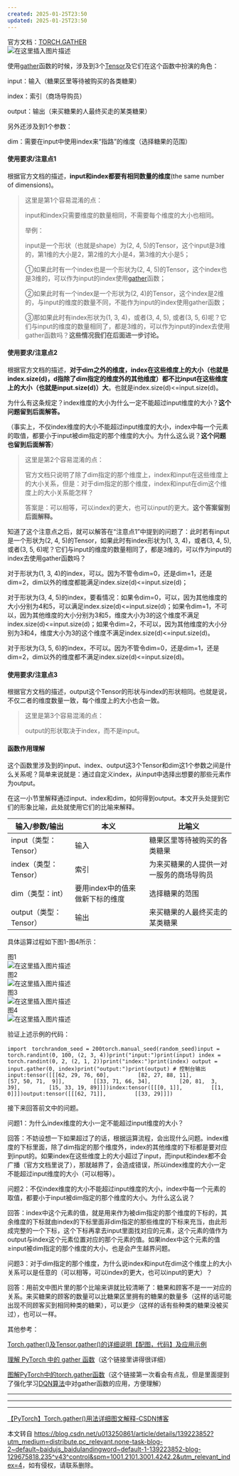 ```yaml
---
created: 2025-01-25T23:50
updated: 2025-01-25T23:50
---
```

 

官方文档：[TORCH.GATHER](https://pytorch.org/docs/stable/generated/torch.gather.html "TORCH.GATHER")  
![在这里插入图片描述](https://i-blog.csdnimg.cn/blog_migrate/01338ed5c6a78d87ed8c585b5f4fa5a1.png#pic_center)

使用[gather](https://so.csdn.net/so/search?q=gather&spm=1001.2101.3001.7020 "gather")函数的时候，涉及到3个[Tensor](https://so.csdn.net/so/search?q=Tensor&spm=1001.2101.3001.7020)及它们在这个函数中扮演的角色：

input：输入（糖果区里等待被购买的各类糖果）

index：索引（商场导购员）

output：输出（来买糖果的人最终买走的某类糖果）

另外还涉及到1个参数：

dim：需要在input中使用index来“指路”的维度（选择糖果的范围）

#### 使用要求/注意点1

根据官方文档的描述，**input和index都要有相同数量的维度**(the same number of dimensions)。

> 这里是第1个容易混淆的点：
> 
> input和index只需要维度的数量相同，不需要每个维度的大小也相同。
> 
> 举例：
> 
> input是一个形状（也就是shape）为(2, 4, 5)的Tensor，这个input是3维的，第1维的大小是2，第2维的大小是4，第3维的大小是5；
> 
> ①如果此时有一个index也是一个形状为(2, 4, 5)的Tensor，这个index也是3维的，可以作为input的index使用[gather](https://so.csdn.net/so/search?q=gather&spm=1001.2101.3001.7020)函数；
> 
> ②如果此时有一个index是一个形状为(2, 4)的Tensor，这个index是2维的，与input的维度的数量不同，不能作为input的index使用gather函数；
> 
> ③那如果此时有index形状为(1, 3, 4)，或者(3, 4, 5), 或者(3, 5, 6)呢？它们与input的维度的数量相同了，都是3维的，可以作为input的index去使用gather函数吗？**这些情况我们在后面进一步讨论。**

#### 使用要求/注意点2

根据官方文档的描述，**对于dim之外的维度，index在这些维度上的大小（也就是index.size(d)，d指除了dim指定的维度外的其他维度）都不比input在这些维度上的大小（也就是input.size(d)）大**。也就是index.size(d)<=input.size(d)。

为什么有这条规定？index维度的大小为什么一定不能超过input维度的大小？**这个问题留到后面解答。**

（事实上，不仅index维度的大小不能超过input维度的大小，index中每一个元素的取值，都要小于input被dim指定的那个维度的大小。为什么这么说？**这个问题也留到后面解答**）

> 这里是第2个容易混淆的点：
> 
> 官方文档只说明了除了dim指定的那个维度上，index和input在这些维度上的大小关系，但是：对于dim指定的那个维度，index和input在dim这个维度上的大小关系能怎样？
> 
> 答案是：可以相等，可以index的更大，也可以input的更大。**这个答案留到后面解释。**

知道了这个注意点之后，就可以解答在“注意点1”中提到的问题了：此时若有input是一个形状为(2, 4, 5)的Tensor，如果此时有index形状为(1, 3, 4)，或者(3, 4, 5), 或者(3, 5, 6)呢？它们与input的维度的数量相同了，都是3维的，可以作为input的index去使用gather函数吗？

对于形状为(1, 3, 4)的index，可以。因为不管令dim=0，还是dim=1，还是dim=2，dim以外的维度都能满足index.size(d)<=input.size(d)；

对于形状为(3, 4, 5)的index，要看情况：如果令dim=0，可以，因为其他维度的大小分别为4和5，可以满足index.size(d)<=input.size(d)；如果令dim=1，不可以，因为其他维度的大小分别为3和5，维度大小为3的这个维度不满足index.size(d)<=input.size(d)；如果令dim=2，不可以，因为其他维度的大小分别为3和4，维度大小为3的这个维度不满足index.size(d)<=input.size(d)。

对于形状为(3, 5, 6)的index，不可以。因为不管令dim=0，还是dim=1，还是dim=2，dim以外的维度都不满足index.size(d)<=input.size(d)。

#### 使用要求/注意点3

根据官方文档的描述，output这个Tensor的形状与index的形状相同。也就是说，不仅二者的维度数量一致，每个维度上的大小也会一致。

> 这里是第3个容易混淆的点：
> 
> output的形状取决于index，而不是input。

#### 函数作用理解

这个函数里涉及到的input、index、output这3个Tensor和dim这1个参数之间是什么关系呢？简单来说就是：通过自定义index，从input中选择出想要的那些元素作为output。

在这一小节里解释通过input、index和dim，如何得到output。本文开头处提到它们的形象比喻，此处就使用它们的比喻来解释。

| 输入/参数/输出 | 本义 | 比喻义 |
| --- | --- | --- |
| input（类型：Tensor） | 输入 | 糖果区里等待被购买的各类糖果 |
| index（类型：Tensor） | 索引 | 为来买糖果的人提供一对一服务的商场导购员 |
| dim（类型：int） | 要用index中的值来做新下标的维度 | 选择糖果的范围 |
| output（类型：Tensor） | 输出 | 来买糖果的人最终买走的某类糖果 |

具体运算过程如下图1-图4所示：

图1  
![在这里插入图片描述](https://i-blog.csdnimg.cn/blog_migrate/9beffea13439cc8f3fbb608e0e6eb66a.png#pic_center)  
图2  
![在这里插入图片描述](https://i-blog.csdnimg.cn/blog_migrate/5b387bec5345381b50d8219b43b6f28b.png#pic_center)  
图3  
![在这里插入图片描述](https://i-blog.csdnimg.cn/blog_migrate/b3ff9be3826f8cfc676b29b787caaef0.png#pic_center)  
图4  
![在这里插入图片描述](https://i-blog.csdnimg.cn/blog_migrate/9e0724ce77c142952cf6d23da4847cc9.png#pic_center)

验证上述示例的代码：

```cobol
import　torchrandom_seed = 200torch.manual_seed(random_seed)input = torch.randint(0, 100, (2, 3, 4))print("input:")print(input) index = torch.randint(0, 2, (2, 1, 2))print("index:")print(index) output = input.gather(0, index)print("output:")print(output) # 控制台输出input:tensor([[[62, 29, 76, 60],         [82, 27, 88, 11],         [57, 50, 71,  9]],         [[33, 71, 66, 34],         [20, 81,  3, 39],         [15, 33, 19, 89]]])index:tensor([[[0, 1]],         [[1, 0]]])output:tensor([[[62, 71]],         [[33, 29]]])
```

接下来回答前文中的问题。

问题1：为什么index维度的大小一定不能超过input维度的大小？

回答：不妨设想一下如果超过了的话，根据运算流程，会出现什么问题。index维度的下标里面，除了dim指定的那个维度外，index的其他维度的下标都是要对应到input的。如果index在这些维度上的大小超过了input，而input和index都不会广播（官方文档里说了），那就越界了，会造成错误，所以index维度的大小一定不能超过input维度的大小（可以相等）。

问题2：不仅index维度的大小不能超过input维度的大小，index中每一个元素的取值，都要小于input被dim指定的那个维度的大小。为什么这么说？

回答：index中这个元素的值，就是用来作为被dim指定的那个维度的下标的，其余维度的下标就由index的下标里面非dim指定的那些维度的下标来充当，由此形成完整的一个下标，这个下标再拿去input里面找对应的元素，这个元素的值作为output与index这个元素位置对应的那个元素的值。如果index中这个元素的值≥input被dim指定的那个维度的大小，也是会产生越界问题。

问题3：对于dim指定的那个维度，为什么说index和input在dim这个维度上的大小关系可以是任意的（可以相等，可以index的更大，也可以input的更大）？

回答：用前文中图片里的那个比喻来讲就比较清晰了：糖果和顾客不是一一对应的关系。来买糖果的顾客的数量可以比糖果区里拥有的糖果的数量多（这样的话可能出现不同顾客买到相同种类的糖果），可以更少（这样的话有些种类的糖果没被买过），也可以一样。

其他参考：

[Torch.gather()及Tensor.gather()的详细说明【配图，代码】及应用示例](https://blog.csdn.net/zwwcqu/article/details/126296268?utm_medium=distribute.pc_relevant.none-task-blog-2~default~baidujs_baidulandingword~default-0-126296268-blog-109243383.235%5Ev36%5Epc_relevant_default_base3&spm=1001.2101.3001.4242.1&utm_relevant_index=3 "Torch.gather()及Tensor.gather()的详细说明【配图，代码】及应用示例")

[理解 PyTorch 中的 gather 函数](https://cloud.tencent.com/developer/article/1913768 "理解 PyTorch 中的 gather 函数")（这个链接里讲得很详细）

[图解PyTorch中的torch.gather函数](https://zhuanlan.zhihu.com/p/352877584 "图解PyTorch中的torch.gather函数")（这个链接第一次看会有点乱，但是里面提到了强化学习[DQN算法](https://so.csdn.net/so/search?q=DQN%E7%AE%97%E6%B3%95&spm=1001.2101.3001.7020 "DQN算法")中对gather函数的应用，方便理解）

* * *

* * *

* * *

[【PyTorch】Torch.gather()用法详细图文解释-CSDN博客](https://blog.csdn.net/Mocode/article/details/131039356 "【PyTorch】Torch.gather()用法详细图文解释-CSDN博客")

本文转自 <https://blog.csdn.net/u013250861/article/details/139223852?utm_medium=distribute.pc_relevant.none-task-blog-2~default~baidujs_baidulandingword~default-1-139223852-blog-129675818.235^v43^control&spm=1001.2101.3001.4242.2&utm_relevant_index=4>，如有侵权，请联系删除。